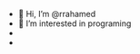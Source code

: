 - 👋 Hi, I’m @rrahamed
- 👀 I’m interested in programing
- 
-
<!---
rrahamed/rrahamed is a ✨ special ✨ repository because its `README.md` (this file) appears on your GitHub profile.
You can click the Preview link to take a look at your changes.
--->
